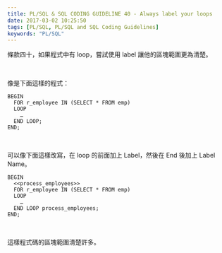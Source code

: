```yaml
---
title: PL/SQL & SQL CODING GUIDELINE 40 - Always label your loops
date: 2017-03-02 10:25:50
tags: [PL/SQL, PL/SQL and SQL Coding Guidelines]
keywords: "PL/SQL"
---
```


條款四十，如果程式中有 loop，嘗試使用 label 讓他的區塊範圍更為清楚。

<!-- More -->

<br/>

像是下面這樣的程式：

```psql
BEGIN 
  FOR r_employee IN (SELECT * FROM emp) 
  LOOP 
    … 
  END LOOP; 
END;
```

<br/>


可以像下面這樣改寫，在 loop 的前面加上 Label，然後在 End 後加上 Label Name。

```psql
BEGIN 
  <<process_employees>> 
  FOR r_employee IN (SELECT * FROM emp) 
  LOOP 
    … 
  END LOOP process_employees; 
END;
```

<br/>


這樣程式碼的區塊範圍清楚許多。  